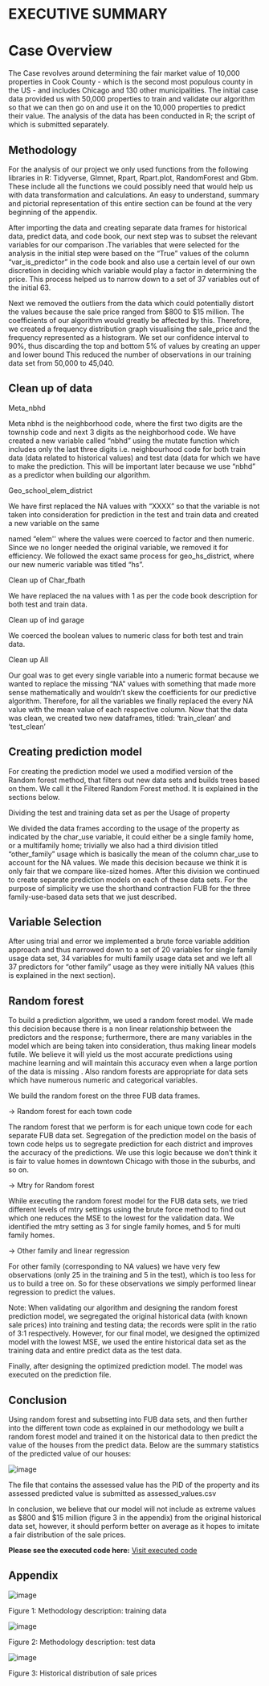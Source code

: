 # EXECUTIVE SUMMARY



# Case Overview
The Case revolves around determining the fair market value of 10,000 properties in Cook County - which is the second most populous county in the US - and includes Chicago and 130 other municipalities. The initial case data provided us with 50,000 properties to train and validate our algorithm so that we can then go on and use it on the 10,000 properties to predict their value. The analysis of the data has been conducted in R; the script of which is submitted separately.

 
## Methodology

For the analysis of our project we only used functions from the following libraries in R: Tidyverse, Glmnet, Rpart, Rpart.plot, RandomForest and Gbm. These include all the functions we could possibly need that would help us with data transformation and calculations. An easy to understand, summary and pictorial representation of this entire section can be found at the very beginning of the appendix.

After importing the data and creating separate data frames for historical data, predict data, and code book, our next step was to subset the relevant variables for our comparison .The variables that were selected for the analysis in the initial step were based on the “True” values of the column “var_is_predictor” in the code book and also use a certain level of our own discretion in deciding which variable would play a factor in determining the price. This process helped us to narrow down to a set of 37 variables out of the initial 63.

Next we removed the outliers from the data which could potentially distort the values because the sale price ranged from $800 to $15 million. The coefficients of our algorithm would greatly be affected by this. Therefore, we created a frequency distribution graph visualising the sale_price and the frequency represented as a histogram. We set our confidence interval to 90%, thus discarding the top and bottom 5% of values by creating an upper and lower bound This reduced the number of observations in our training data set from 50,000 to 45,040.



## Clean up of data


 Meta_nbhd

Meta nbhd is the neighborhood code, where the first two digits are the township code and next 3 digits as the neighborhood code. We have created a new variable called “nbhd” using the mutate function which includes only the last three digits i.e. neighbourhood code for both train data (data related to historical values) and test data (data for which we have to make the prediction. This will be important later because we use “nbhd” as a predictor when building our algorithm.



 Geo_school_elem_district

We have first replaced the NA values with “XXXX” so that the variable is not taken into consideration for prediction in the test and train data and created a new variable on the same
 
named “elem'' where the values were coerced to factor and then numeric. Since we no longer needed the original variable, we removed it for efficiency. We followed the exact same process for geo_hs_district, where our new numeric variable was titled “hs”.



 Clean up of Char_fbath

We have replaced the na values with 1 as per the code book description for both test and train data.



 Clean up of ind garage

We coerced the boolean values to numeric class for both test and train data.



 Clean up All

Our goal was to get every single variable into a numeric format because we wanted to replace the missing “NA” values with something that made more sense mathematically and wouldn’t skew the coefficients for our predictive algorithm. Therefore, for all the variables we finally replaced the every NA value with the mean value of each respective column. Now that the data was clean, we created two new dataframes, titled: ‘train_clean’ and ‘test_clean’
 
## Creating prediction model

For creating the prediction model we used a modified version of the Random forest method, that filters out new data sets and builds trees based on them. We call it the Filtered Random Forest method. It is explained in the sections below.

 Dividing the test and training data set as per the Usage of property

We divided the data frames according to the usage of the property as indicated by the char_use variable, it could either be a single family home, or a multifamily home; trivially we also had a third division titled “other_family” usage which is basically the mean of the column char_use to account for the NA values. We made this decision because we think it is only fair that we compare like-sized homes. After this division we continued to create separate prediction models on each of these data sets. For the purpose of simplicity we use the shorthand contraction FUB for the three family-use-based data sets that we just described.

 ## Variable Selection

After using trial and error we implemented a brute force variable addition approach and thus narrowed down to a set of 20 variables for single family usage data set, 34 variables for multi family usage data set and we left all 37 predictors for “other family” usage as they were initially NA values (this is explained in the next section).

## Random forest

To build a prediction algorithm, we used a random forest model. We made this decision because there is a non linear relationship between the predictors and the response; furthermore, there are many variables in the model which are being taken into consideration, thus making linear models futile. We believe it will yield us the most accurate predictions using machine learning and will maintain this accuracy even when a large portion of the data is missing . Also random forests are appropriate for data sets which have numerous numeric and categorical variables.

We build the random forest on the three FUB data frames.

-> Random forest for each town code

The random forest that we perform is for each unique town code for each separate FUB data set. Segregation of the prediction model on the basis of town code helps us to segregate prediction for each district and improves the accuracy of the predictions. We use this logic because we don’t think it is fair to value homes in downtown Chicago with those in the suburbs, and so on.
 
-> Mtry for Random forest

While executing the random forest model for the FUB data sets, we tried different levels of mtry settings using the brute force method to find out which one reduces the MSE to the lowest for the validation data. We identified the mtry setting as 3 for single family homes, and 5 for multi family homes.

-> Other family and linear regression

For other family (corresponding to NA values) we have very few observations (only 25 in the training and 5 in the test), which is too less for us to build a tree on. So for these observations we simply performed linear regression to predict the values.

Note: When validating our algorithm and designing the random forest prediction model, we segregated the original historical data (with known sale prices) into training and testing data; the records were split in the ratio of 3:1 respectively. However, for our final model, we designed the optimized model with the lowest MSE, we used the entire historical data set as the training data and entire predict data as the test data.

Finally, after designing the optimized prediction model. The model was executed on the prediction file.
 
## Conclusion
Using random forest and subsetting into FUB data sets, and then further into the different town code as explained in our methodology we built a random forest model and trained it on the historical data to then predict the value of the houses from the predict data. Below are the summary statistics of the predicted value of our houses:


![image](https://user-images.githubusercontent.com/77515069/121123682-7bdee280-c7d8-11eb-920b-629912613f82.png)


The file that contains the assessed value has the PID of the property and its assessed predicted value is submitted as assessed_values.csv

In conclusion, we believe that our model will not include as extreme values as $800 and $15 million (figure 3 in the appendix) from the original historical data set, however, it should perform better on average as it hopes to imitate a fair distribution of the sale prices.



**Please see the executed code here:**
[Visit executed code](https://github.com/vadukia2/Projects-in-R/blob/80d65e4baeafd6d7079e0558c1da8e9d14150be2/Illinois%20housing%20data.R)



## Appendix


![image](https://user-images.githubusercontent.com/77515069/121123744-987b1a80-c7d8-11eb-9983-8a1cbd5eecdf.png)

Figure 1: Methodology description: training data


![image](https://user-images.githubusercontent.com/77515069/121123764-a2048280-c7d8-11eb-93e9-14dac84a7ec1.png)

Figure 2: Methodology description: test data


![image](https://user-images.githubusercontent.com/77515069/121123816-b5afe900-c7d8-11eb-8590-81c251ca795e.png)

Figure 3: Historical distribution of sale prices



